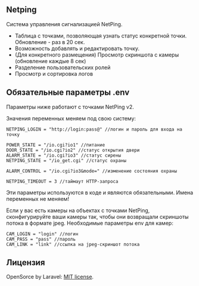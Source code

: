 ## Netping

Система управления сигнализацией NetPing.
- Таблица с точками, позволяющая узнать статус конкретной точки. Обновление - раз в 20 сек.
- Возможность добавлять и редактировать точку.
- (Для конкретного размещения) Просмотр скриншота с камеры (обновление каждые 8 сек)
- Разделение пользовательских ролей
- Просмотр и сортировка логов

## Обязательные параметры .env
Параметры ниже работают с точками NetPing v2.

Значения переменных меняем под свою систему:
```
NETPING_LOGIN = "http://login:pass@" //логин и пароль для входа на точку

POWER_STATE = "/io.cgi?io1" //питание
DOOR_STATE = "/io.cgi?io2" //статус открытия двери
ALARM_STATE = "/io.cgi?io3" //статус сирены
NETPING_STATE = "/io_get.cgi" //статус охраны

ALARM_CONTROL = "/io.cgi?io3&mode=" //изменение состояния охраны

NETPING_TIMEOUT = 3 //таймаут HTTP-запроса
```
Эти параметры используются в коде и являются обязательными. Имена переменных не меняем!

Если у вас есть камеры на объектах с точками NetPing, сконфигурируйте ваши камеры так, чтобы они возвращали скриншоты потока в формате jpeg.
Необходимые параметры env для камер:

```
CAM_LOGIN = "login" //логин
CAM_PASS = "pass" //пароль
CAM_LINK = "link" //ссылка на jpeg-скриншот потока
```

## Лицензия

OpenSorce by Laravel: [MIT license](https://opensource.org/licenses/MIT).
